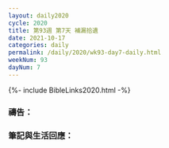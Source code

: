 ```yaml
---
layout: daily2020
cycle: 2020
title: 第93週 第7天 補漏拾遺
date: 2021-10-17
categories: daily
permalink: /daily/2020/wk93-day7-daily.html
weekNum: 93
dayNum: 7
---
```


{%- include BibleLinks2020.html -%}

### 禱告：

### 筆記與生活回應：
